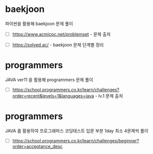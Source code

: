 # baekjoon 
파이썬을 활용해 baekjoon 문제 풀이</br>

* [ ] https://www.acmicpc.net/problemset  - 문제 출처

* [ ] https://solved.ac/ - baekjoon 문제 단계별 정리

# programmers
JAVA ver11 을 활용해 programmers 문제 풀이 </br>

* [ ] https://school.programmers.co.kr/learn/challenges?order=recent&levels=1&languages=java - lv.1 문제 출처

# programmers
JAVA 를 활용하여 프로그래머스 코딩테스트 입문 부분 1day 최소 4문제씩 풀이 </br>
 
 * [ ] https://school.programmers.co.kr/learn/challenges/beginner?order=acceptance_desc
